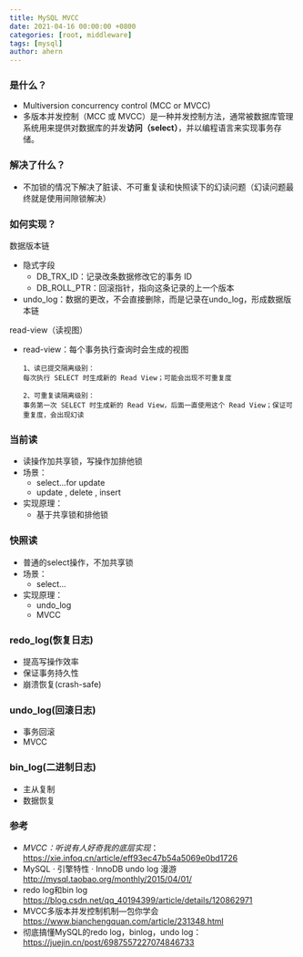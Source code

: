 ```yaml
---
title: MySQL MVCC
date: 2021-04-16 00:00:00 +0800
categories: [root, middleware]
tags: [mysql]
author: ahern
---
```


### 是什么？
- Multiversion concurrency control (MCC or MVCC)
- 多版本并发控制（MCC 或 MVCC）是一种并发控制方法，通常被数据库管理系统用来提供对数据库的并发**访问（select）**，并以编程语言来实现事务存储。

### 解决了什么？
- 不加锁的情况下解决了脏读、不可重复读和快照读下的幻读问题（幻读问题最终就是使用间隙锁解决）

### 如何实现？

数据版本链

- 隐式字段
    - DB_TRX_ID：记录改条数据修改它的事务 ID
    - DB_ROLL_PTR：回滚指针，指向这条记录的上一个版本
- undo_log：数据的更改，不会直接删除，而是记录在undo_log，形成数据版本链

read-view（读视图）

- read-view：每个事务执行查询时会生成的视图
  ```
  1、读已提交隔离级别：
  每次执行 SELECT 时生成新的 Read View；可能会出现不可重复度

  2、可重复读隔离级别：
  事务第一次 SELECT 时生成新的 Read View，后面一直使用这个 Read View；保证可重复度，会出现幻读
  ```

### 当前读
- 读操作加共享锁，写操作加排他锁
- 场景：
  - select...for update
  - update , delete , insert
- 实现原理：
  - 基于共享锁和排他锁
  
### 快照读
- 普通的select操作，不加共享锁
- 场景：
  - select...
- 实现原理：
  - undo_log
  - MVCC
  
### redo_log(恢复日志)
- 提高写操作效率
- 保证事务持久性
- 崩溃恢复(crash-safe)

### undo_log(回滚日志)
- 事务回滚
- MVCC

### bin_log(二进制日志)
- 主从复制
- 数据恢复

### 参考 
- *MVCC：听说有人好奇我的底层实现*：https://xie.infoq.cn/article/eff93ec47b54a5069e0bd1726
- MySQL · 引擎特性 · InnoDB undo log 漫游 http://mysql.taobao.org/monthly/2015/04/01/
- redo log和bin log https://blog.csdn.net/qq_40194399/article/details/120862971
- MVCC多版本并发控制机制—包你学会 https://www.bianchengquan.com/article/231348.html 
- 彻底搞懂MySQL的redo log，binlog，undo log：https://juejin.cn/post/6987557227074846733
